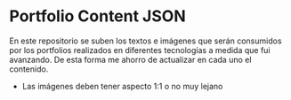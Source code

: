 # Portfolio Content JSON

En este repositorio se suben los textos e imágenes que serán consumidos por los portfolios realizados en diferentes tecnologías a medida que fui avanzando. De esta forma me ahorro de actualizar en cada uno el contenido.

- Las imágenes deben tener aspecto 1:1 o no muy lejano

